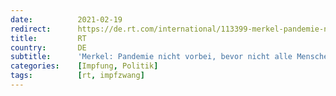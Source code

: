 ```yaml
---
date:          2021-02-19
redirect:      https://de.rt.com/international/113399-merkel-pandemie-nicht-vorbei-bevor/
title:         RT
country:       DE
subtitle:      'Merkel: Pandemie nicht vorbei, bevor nicht alle Menschen auf der Welt geimpft sind'
categories:    [Impfung, Politik]
tags:          [rt, impfzwang]
---
```


